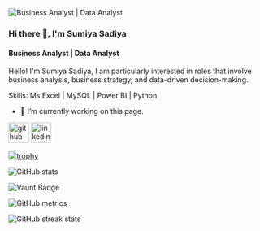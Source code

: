 ![Business Analyst | Data Analyst](https://media.licdn.com/dms/image/v2/D5616AQH2TdxFtwXmVg/profile-displaybackgroundimage-shrink_350_1400/profile-displaybackgroundimage-shrink_350_1400/0/1724671363448?e=1741824000&v=beta&t=Bv6GK9Thinoe0m1aDzlPgZwWyCNXS4IufzwKBlSnM4E)


### Hi there 👋, **I'm Sumiya Sadiya**
#### Business Analyst | Data Analyst


Hello! I'm Sumiya Sadiya, I am particularly interested in roles that involve business analysis, business strategy, and data-driven decision-making.

Skills: Ms Excel | MySQL | Power BI | Python 

- 🔭 I’m currently working on this page. 


[<img src='https://cdn.jsdelivr.net/npm/simple-icons@3.0.1/icons/github.svg' alt='github' height='40'>](https://github.com/sumiya-sadiya-analyst)  [<img src='https://cdn.jsdelivr.net/npm/simple-icons@3.0.1/icons/linkedin.svg' alt='linkedin' height='40'>](https://www.linkedin.com/in/linkedin.com/in/sumiya-sadiya-analyst/)  

[![trophy](https://github-profile-trophy.vercel.app/?username=sumiya-sadiya-analyst)](https://github.com/ryo-ma/github-profile-trophy)

![GitHub stats](https://github-readme-stats.vercel.app/api?username=sumiya-sadiya-analyst&show_icons=true)  

![Vaunt Badge](https://api.vaunt.dev/v1/github/entities/sumiya-sadiya-analyst/contributions?format=svg&private=false)  

![GitHub metrics](https://metrics.lecoq.io/sumiya-sadiya-analyst)  

![GitHub streak stats](https://streak-stats.demolab.com/?user=sumiya-sadiya-analyst)  

